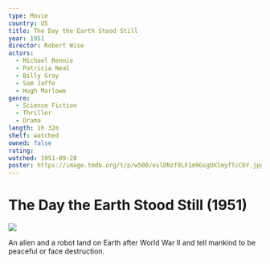 ```yaml
---
type: Movie
country: US
title: The Day the Earth Stood Still
year: 1951
director: Robert Wise
actors:
  - Michael Rennie
  - Patricia Neal
  - Billy Gray
  - Sam Jaffe
  - Hugh Marlowe
genre:
  - Science Fiction
  - Thriller
  - Drama
length: 1h 32m
shelf: watched
owned: false
rating:
watched: 1951-09-28
poster: https://image.tmdb.org/t/p/w500/eslDNzf0LF1m9GsgUXlmyfTcC6Y.jpg
---
```


# The Day the Earth Stood Still (1951)

![](https://image.tmdb.org/t/p/w500/eslDNzf0LF1m9GsgUXlmyfTcC6Y.jpg)

An alien and a robot land on Earth after World War II and tell mankind to be peaceful or face destruction.